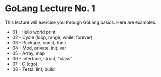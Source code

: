 # GoLang Lecture No. 1

This lecture will exercise you through GoLang basics. Here are examples:

- 01 - Hello world print
- 02 - Cycle (loop, range, while, forever)
- 03 - Package, const, func
- 04 - Mod, private, init, var
- 05 - Array, map
- 06 - Interface, struct, "class"
- 07 - C (cgo)
- 08 - Tests, lint, build
